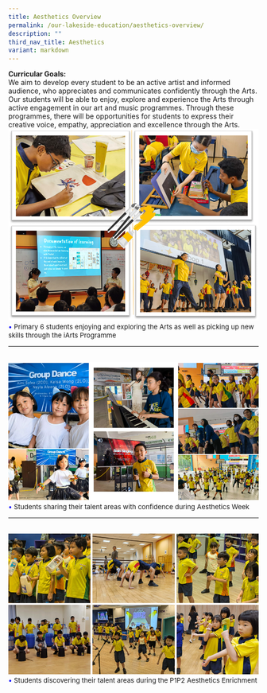 ```yaml
---
title: Aesthetics Overview
permalink: /our-lakeside-education/aesthetics-overview/
description: ""
third_nav_title: Aesthetics
variant: markdown
---
```

<b>Curricular Goals:</b><br>
We aim to develop every student to be an active artist and informed audience, who appreciates and communicates confidently through the Arts. Our students will be able to enjoy, explore and experience the Arts through active engagement in our art and music programmes. Through these programmes, there will be opportunities for students to express their creative voice, empathy, appreciation and excellence through the Arts.<br>
<img src="/images/Department/07ART/ART001.png"><br>
<span style="font-size:10pt;">
<span style="color:blue;">•</span> Primary 6 students enjoying and exploring the Arts as well as picking up new skills through the iArts Programme</span>
<hr><br>
<img src="/images/Department/07ART/Aesth_1.png"><br>
<span style="font-size:10pt;">
<span style="color:blue;">•</span> Students sharing their talent areas with confidence during Aesthetics Week </span>
<hr><br>
<img src="/images/Department/07ART/Aesth_2.png"><br>
<span style="font-size:10pt;">
<span style="color:blue;">•</span> Students discovering their talent areas during the P1P2 Aesthetics Enrichment  </span>